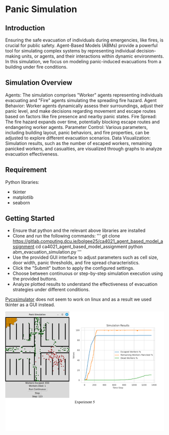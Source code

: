 
# Panic Simulation

## Introduction
Ensuring the safe evacuation of individuals during emergencies, like fires, is crucial for public safety. Agent-Based Models (ABMs) provide a powerful tool for simulating complex systems by representing individual decision-making units, or agents, and their interactions within dynamic environments. In this simulation, we focus on modeling panic-induced evacuations from a building under fire conditions.

## Simulation Overview
Agents: The simulation comprises "Worker" agents representing individuals evacuating and "Fire" agents simulating the spreading fire hazard.
Agent Behavior: Worker agents dynamically assess their surroundings, adjust their panic level, and make decisions regarding movement and escape routes based on factors like fire presence and nearby panic states.
Fire Spread: The fire hazard expands over time, potentially blocking escape routes and endangering worker agents.
Parameter Control: Various parameters, including building layout, panic behaviors, and fire properties, can be adjusted to explore different evacuation scenarios.
Data Visualization: Simulation results, such as the number of escaped workers, remaining panicked workers, and casualties, are visualized through graphs to analyze evacuation effectiveness.

## Requirement
Python libraries:
- tkinter
- matplotlib
- seaborn

## Getting Started
- Ensure that python and the relevant above libraries are installed
- Clone and run the following commands:
'''
git clone https://gitlab.computing.dcu.ie/bolgee25/ca4021_agent_based_model_assignment
cd ca4021_agent_based_model_assignment
python abm_evacuation_simulation.py
'''
- Use the provided GUI interface to adjust parameters such as cell size, door width, panic thresholds, and fire spread characteristics.
- Click the "Submit" button to apply the configured settings.
- Choose between continuous or step-by-step simulation execution using the provided buttons.
- Analyze plotted results to understand the effectiveness of evacuation strategies under different conditions.

[Pycxsimulator]() does not seem to work on linux and as a result we used tkinter as a GUI instead.

![Example Simulation](/Images/Experiment_5.png)